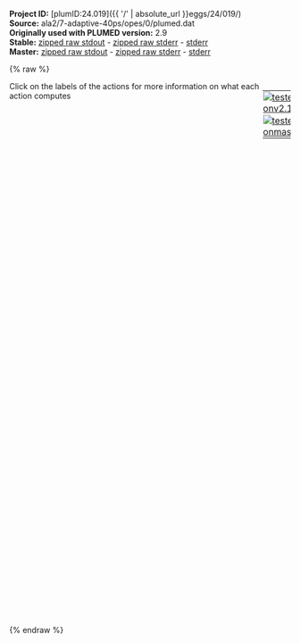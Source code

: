 **Project ID:** [plumID:24.019]({{ '/' | absolute_url }}eggs/24/019/)  
**Source:** ala2/7-adaptive-40ps/opes/0/plumed.dat  
**Originally used with PLUMED version:** 2.9  
**Stable:** [zipped raw stdout](plumed.dat.plumed.stdout.txt.zip) - [zipped raw stderr](plumed.dat.plumed.stderr.txt.zip) - [stderr](plumed.dat.plumed.stderr)  
**Master:** [zipped raw stdout](plumed.dat.plumed_master.stdout.txt.zip) - [zipped raw stderr](plumed.dat.plumed_master.stderr.txt.zip) - [stderr](plumed.dat.plumed_master.stderr)  

{% raw %}
<div style="width: 100%; float:left">
<div style="width: 90%; float:left" id="value_details_data/ala2/7-adaptive-40ps/opes/0/plumed.dat"> Click on the labels of the actions for more information on what each action computes </div>
<div style="width: 10%; float:left"><table><tr><td style="padding:1px"><a href="plumed.dat.plumed.stderr"><img src="https://img.shields.io/badge/v2.10-passing-green.svg" alt="tested onv2.10" /></a></td></tr><tr><td style="padding:1px"><a href="plumed.dat.plumed_master.stderr"><img src="https://img.shields.io/badge/master-passing-green.svg" alt="tested onmaster" /></a></td></tr></table></div></div>
<pre style="width=97%;">
<span class="plumedtooltip" style="color:green">MOLINFO<span class="right">This command is used to provide information on the molecules that are present in your system. <a href="https://www.plumed.org/doc-master/user-doc/html/_m_o_l_i_n_f_o.html" style="color:green">More details</a><i></i></span></span> <span class="plumedtooltip">STRUCTURE<span class="right">a file in pdb format containing a reference structure<i></i></span></span>=input.pdb
<span style="display:none;" id="data/ala2/7-adaptive-40ps/opes/0/plumed.dat">The MOLINFO action with label <b></b> calculates something</span><b name="data/ala2/7-adaptive-40ps/opes/0/plumed.datpair1" onclick='showPath("data/ala2/7-adaptive-40ps/opes/0/plumed.dat","data/ala2/7-adaptive-40ps/opes/0/plumed.datpair1","data/ala2/7-adaptive-40ps/opes/0/plumed.datpair1","black")'>pair1</b><span style="display:none;" id="data/ala2/7-adaptive-40ps/opes/0/plumed.datpair1">The DISTANCE action with label <b>pair1</b> calculates the following quantities:<table  align="center" frame="void" width="95%" cellpadding="5%"><tr><td width="5%"><b> Quantity </b>  </td><td width="5%"><b> Type </b>  </td><td><b> Description </b> </td></tr><tr><td width="5%">pair1</td><td width="5%"><font color="black">scalar</font></td><td>the DISTANCE between this pair of atoms</td></tr></table></span>: <span class="plumedtooltip" style="color:green">DISTANCE<span class="right">Calculate the distance between a pair of atoms. <a href="https://www.plumed.org/doc-master/user-doc/html/_d_i_s_t_a_n_c_e.html" style="color:green">More details</a><i></i></span></span> <span class="plumedtooltip">ATOMS<span class="right">the pair of atom that we are calculating the distance between<i></i></span></span>=1,5
<b name="data/ala2/7-adaptive-40ps/opes/0/plumed.datpair2" onclick='showPath("data/ala2/7-adaptive-40ps/opes/0/plumed.dat","data/ala2/7-adaptive-40ps/opes/0/plumed.datpair2","data/ala2/7-adaptive-40ps/opes/0/plumed.datpair2","black")'>pair2</b><span style="display:none;" id="data/ala2/7-adaptive-40ps/opes/0/plumed.datpair2">The DISTANCE action with label <b>pair2</b> calculates the following quantities:<table  align="center" frame="void" width="95%" cellpadding="5%"><tr><td width="5%"><b> Quantity </b>  </td><td width="5%"><b> Type </b>  </td><td><b> Description </b> </td></tr><tr><td width="5%">pair2</td><td width="5%"><font color="black">scalar</font></td><td>the DISTANCE between this pair of atoms</td></tr></table></span>: <span class="plumedtooltip" style="color:green">DISTANCE<span class="right">Calculate the distance between a pair of atoms. <a href="https://www.plumed.org/doc-master/user-doc/html/_d_i_s_t_a_n_c_e.html" style="color:green">More details</a><i></i></span></span> <span class="plumedtooltip">ATOMS<span class="right">the pair of atom that we are calculating the distance between<i></i></span></span>=1,6
<b name="data/ala2/7-adaptive-40ps/opes/0/plumed.datpair3" onclick='showPath("data/ala2/7-adaptive-40ps/opes/0/plumed.dat","data/ala2/7-adaptive-40ps/opes/0/plumed.datpair3","data/ala2/7-adaptive-40ps/opes/0/plumed.datpair3","black")'>pair3</b><span style="display:none;" id="data/ala2/7-adaptive-40ps/opes/0/plumed.datpair3">The DISTANCE action with label <b>pair3</b> calculates the following quantities:<table  align="center" frame="void" width="95%" cellpadding="5%"><tr><td width="5%"><b> Quantity </b>  </td><td width="5%"><b> Type </b>  </td><td><b> Description </b> </td></tr><tr><td width="5%">pair3</td><td width="5%"><font color="black">scalar</font></td><td>the DISTANCE between this pair of atoms</td></tr></table></span>: <span class="plumedtooltip" style="color:green">DISTANCE<span class="right">Calculate the distance between a pair of atoms. <a href="https://www.plumed.org/doc-master/user-doc/html/_d_i_s_t_a_n_c_e.html" style="color:green">More details</a><i></i></span></span> <span class="plumedtooltip">ATOMS<span class="right">the pair of atom that we are calculating the distance between<i></i></span></span>=1,7
<b name="data/ala2/7-adaptive-40ps/opes/0/plumed.datpair4" onclick='showPath("data/ala2/7-adaptive-40ps/opes/0/plumed.dat","data/ala2/7-adaptive-40ps/opes/0/plumed.datpair4","data/ala2/7-adaptive-40ps/opes/0/plumed.datpair4","black")'>pair4</b><span style="display:none;" id="data/ala2/7-adaptive-40ps/opes/0/plumed.datpair4">The DISTANCE action with label <b>pair4</b> calculates the following quantities:<table  align="center" frame="void" width="95%" cellpadding="5%"><tr><td width="5%"><b> Quantity </b>  </td><td width="5%"><b> Type </b>  </td><td><b> Description </b> </td></tr><tr><td width="5%">pair4</td><td width="5%"><font color="black">scalar</font></td><td>the DISTANCE between this pair of atoms</td></tr></table></span>: <span class="plumedtooltip" style="color:green">DISTANCE<span class="right">Calculate the distance between a pair of atoms. <a href="https://www.plumed.org/doc-master/user-doc/html/_d_i_s_t_a_n_c_e.html" style="color:green">More details</a><i></i></span></span> <span class="plumedtooltip">ATOMS<span class="right">the pair of atom that we are calculating the distance between<i></i></span></span>=1,9
<b name="data/ala2/7-adaptive-40ps/opes/0/plumed.datpair5" onclick='showPath("data/ala2/7-adaptive-40ps/opes/0/plumed.dat","data/ala2/7-adaptive-40ps/opes/0/plumed.datpair5","data/ala2/7-adaptive-40ps/opes/0/plumed.datpair5","black")'>pair5</b><span style="display:none;" id="data/ala2/7-adaptive-40ps/opes/0/plumed.datpair5">The DISTANCE action with label <b>pair5</b> calculates the following quantities:<table  align="center" frame="void" width="95%" cellpadding="5%"><tr><td width="5%"><b> Quantity </b>  </td><td width="5%"><b> Type </b>  </td><td><b> Description </b> </td></tr><tr><td width="5%">pair5</td><td width="5%"><font color="black">scalar</font></td><td>the DISTANCE between this pair of atoms</td></tr></table></span>: <span class="plumedtooltip" style="color:green">DISTANCE<span class="right">Calculate the distance between a pair of atoms. <a href="https://www.plumed.org/doc-master/user-doc/html/_d_i_s_t_a_n_c_e.html" style="color:green">More details</a><i></i></span></span> <span class="plumedtooltip">ATOMS<span class="right">the pair of atom that we are calculating the distance between<i></i></span></span>=1,11
<b name="data/ala2/7-adaptive-40ps/opes/0/plumed.datpair6" onclick='showPath("data/ala2/7-adaptive-40ps/opes/0/plumed.dat","data/ala2/7-adaptive-40ps/opes/0/plumed.datpair6","data/ala2/7-adaptive-40ps/opes/0/plumed.datpair6","black")'>pair6</b><span style="display:none;" id="data/ala2/7-adaptive-40ps/opes/0/plumed.datpair6">The DISTANCE action with label <b>pair6</b> calculates the following quantities:<table  align="center" frame="void" width="95%" cellpadding="5%"><tr><td width="5%"><b> Quantity </b>  </td><td width="5%"><b> Type </b>  </td><td><b> Description </b> </td></tr><tr><td width="5%">pair6</td><td width="5%"><font color="black">scalar</font></td><td>the DISTANCE between this pair of atoms</td></tr></table></span>: <span class="plumedtooltip" style="color:green">DISTANCE<span class="right">Calculate the distance between a pair of atoms. <a href="https://www.plumed.org/doc-master/user-doc/html/_d_i_s_t_a_n_c_e.html" style="color:green">More details</a><i></i></span></span> <span class="plumedtooltip">ATOMS<span class="right">the pair of atom that we are calculating the distance between<i></i></span></span>=1,15
<b name="data/ala2/7-adaptive-40ps/opes/0/plumed.datpair7" onclick='showPath("data/ala2/7-adaptive-40ps/opes/0/plumed.dat","data/ala2/7-adaptive-40ps/opes/0/plumed.datpair7","data/ala2/7-adaptive-40ps/opes/0/plumed.datpair7","black")'>pair7</b><span style="display:none;" id="data/ala2/7-adaptive-40ps/opes/0/plumed.datpair7">The DISTANCE action with label <b>pair7</b> calculates the following quantities:<table  align="center" frame="void" width="95%" cellpadding="5%"><tr><td width="5%"><b> Quantity </b>  </td><td width="5%"><b> Type </b>  </td><td><b> Description </b> </td></tr><tr><td width="5%">pair7</td><td width="5%"><font color="black">scalar</font></td><td>the DISTANCE between this pair of atoms</td></tr></table></span>: <span class="plumedtooltip" style="color:green">DISTANCE<span class="right">Calculate the distance between a pair of atoms. <a href="https://www.plumed.org/doc-master/user-doc/html/_d_i_s_t_a_n_c_e.html" style="color:green">More details</a><i></i></span></span> <span class="plumedtooltip">ATOMS<span class="right">the pair of atom that we are calculating the distance between<i></i></span></span>=1,16
<b name="data/ala2/7-adaptive-40ps/opes/0/plumed.datpair8" onclick='showPath("data/ala2/7-adaptive-40ps/opes/0/plumed.dat","data/ala2/7-adaptive-40ps/opes/0/plumed.datpair8","data/ala2/7-adaptive-40ps/opes/0/plumed.datpair8","black")'>pair8</b><span style="display:none;" id="data/ala2/7-adaptive-40ps/opes/0/plumed.datpair8">The DISTANCE action with label <b>pair8</b> calculates the following quantities:<table  align="center" frame="void" width="95%" cellpadding="5%"><tr><td width="5%"><b> Quantity </b>  </td><td width="5%"><b> Type </b>  </td><td><b> Description </b> </td></tr><tr><td width="5%">pair8</td><td width="5%"><font color="black">scalar</font></td><td>the DISTANCE between this pair of atoms</td></tr></table></span>: <span class="plumedtooltip" style="color:green">DISTANCE<span class="right">Calculate the distance between a pair of atoms. <a href="https://www.plumed.org/doc-master/user-doc/html/_d_i_s_t_a_n_c_e.html" style="color:green">More details</a><i></i></span></span> <span class="plumedtooltip">ATOMS<span class="right">the pair of atom that we are calculating the distance between<i></i></span></span>=1,17
<b name="data/ala2/7-adaptive-40ps/opes/0/plumed.datpair9" onclick='showPath("data/ala2/7-adaptive-40ps/opes/0/plumed.dat","data/ala2/7-adaptive-40ps/opes/0/plumed.datpair9","data/ala2/7-adaptive-40ps/opes/0/plumed.datpair9","black")'>pair9</b><span style="display:none;" id="data/ala2/7-adaptive-40ps/opes/0/plumed.datpair9">The DISTANCE action with label <b>pair9</b> calculates the following quantities:<table  align="center" frame="void" width="95%" cellpadding="5%"><tr><td width="5%"><b> Quantity </b>  </td><td width="5%"><b> Type </b>  </td><td><b> Description </b> </td></tr><tr><td width="5%">pair9</td><td width="5%"><font color="black">scalar</font></td><td>the DISTANCE between this pair of atoms</td></tr></table></span>: <span class="plumedtooltip" style="color:green">DISTANCE<span class="right">Calculate the distance between a pair of atoms. <a href="https://www.plumed.org/doc-master/user-doc/html/_d_i_s_t_a_n_c_e.html" style="color:green">More details</a><i></i></span></span> <span class="plumedtooltip">ATOMS<span class="right">the pair of atom that we are calculating the distance between<i></i></span></span>=1,19
<b name="data/ala2/7-adaptive-40ps/opes/0/plumed.datpair10" onclick='showPath("data/ala2/7-adaptive-40ps/opes/0/plumed.dat","data/ala2/7-adaptive-40ps/opes/0/plumed.datpair10","data/ala2/7-adaptive-40ps/opes/0/plumed.datpair10","black")'>pair10</b><span style="display:none;" id="data/ala2/7-adaptive-40ps/opes/0/plumed.datpair10">The DISTANCE action with label <b>pair10</b> calculates the following quantities:<table  align="center" frame="void" width="95%" cellpadding="5%"><tr><td width="5%"><b> Quantity </b>  </td><td width="5%"><b> Type </b>  </td><td><b> Description </b> </td></tr><tr><td width="5%">pair10</td><td width="5%"><font color="black">scalar</font></td><td>the DISTANCE between this pair of atoms</td></tr></table></span>: <span class="plumedtooltip" style="color:green">DISTANCE<span class="right">Calculate the distance between a pair of atoms. <a href="https://www.plumed.org/doc-master/user-doc/html/_d_i_s_t_a_n_c_e.html" style="color:green">More details</a><i></i></span></span> <span class="plumedtooltip">ATOMS<span class="right">the pair of atom that we are calculating the distance between<i></i></span></span>=5,6
<b name="data/ala2/7-adaptive-40ps/opes/0/plumed.datpair11" onclick='showPath("data/ala2/7-adaptive-40ps/opes/0/plumed.dat","data/ala2/7-adaptive-40ps/opes/0/plumed.datpair11","data/ala2/7-adaptive-40ps/opes/0/plumed.datpair11","black")'>pair11</b><span style="display:none;" id="data/ala2/7-adaptive-40ps/opes/0/plumed.datpair11">The DISTANCE action with label <b>pair11</b> calculates the following quantities:<table  align="center" frame="void" width="95%" cellpadding="5%"><tr><td width="5%"><b> Quantity </b>  </td><td width="5%"><b> Type </b>  </td><td><b> Description </b> </td></tr><tr><td width="5%">pair11</td><td width="5%"><font color="black">scalar</font></td><td>the DISTANCE between this pair of atoms</td></tr></table></span>: <span class="plumedtooltip" style="color:green">DISTANCE<span class="right">Calculate the distance between a pair of atoms. <a href="https://www.plumed.org/doc-master/user-doc/html/_d_i_s_t_a_n_c_e.html" style="color:green">More details</a><i></i></span></span> <span class="plumedtooltip">ATOMS<span class="right">the pair of atom that we are calculating the distance between<i></i></span></span>=5,7
<b name="data/ala2/7-adaptive-40ps/opes/0/plumed.datpair12" onclick='showPath("data/ala2/7-adaptive-40ps/opes/0/plumed.dat","data/ala2/7-adaptive-40ps/opes/0/plumed.datpair12","data/ala2/7-adaptive-40ps/opes/0/plumed.datpair12","black")'>pair12</b><span style="display:none;" id="data/ala2/7-adaptive-40ps/opes/0/plumed.datpair12">The DISTANCE action with label <b>pair12</b> calculates the following quantities:<table  align="center" frame="void" width="95%" cellpadding="5%"><tr><td width="5%"><b> Quantity </b>  </td><td width="5%"><b> Type </b>  </td><td><b> Description </b> </td></tr><tr><td width="5%">pair12</td><td width="5%"><font color="black">scalar</font></td><td>the DISTANCE between this pair of atoms</td></tr></table></span>: <span class="plumedtooltip" style="color:green">DISTANCE<span class="right">Calculate the distance between a pair of atoms. <a href="https://www.plumed.org/doc-master/user-doc/html/_d_i_s_t_a_n_c_e.html" style="color:green">More details</a><i></i></span></span> <span class="plumedtooltip">ATOMS<span class="right">the pair of atom that we are calculating the distance between<i></i></span></span>=5,9
<b name="data/ala2/7-adaptive-40ps/opes/0/plumed.datpair13" onclick='showPath("data/ala2/7-adaptive-40ps/opes/0/plumed.dat","data/ala2/7-adaptive-40ps/opes/0/plumed.datpair13","data/ala2/7-adaptive-40ps/opes/0/plumed.datpair13","black")'>pair13</b><span style="display:none;" id="data/ala2/7-adaptive-40ps/opes/0/plumed.datpair13">The DISTANCE action with label <b>pair13</b> calculates the following quantities:<table  align="center" frame="void" width="95%" cellpadding="5%"><tr><td width="5%"><b> Quantity </b>  </td><td width="5%"><b> Type </b>  </td><td><b> Description </b> </td></tr><tr><td width="5%">pair13</td><td width="5%"><font color="black">scalar</font></td><td>the DISTANCE between this pair of atoms</td></tr></table></span>: <span class="plumedtooltip" style="color:green">DISTANCE<span class="right">Calculate the distance between a pair of atoms. <a href="https://www.plumed.org/doc-master/user-doc/html/_d_i_s_t_a_n_c_e.html" style="color:green">More details</a><i></i></span></span> <span class="plumedtooltip">ATOMS<span class="right">the pair of atom that we are calculating the distance between<i></i></span></span>=5,11
<b name="data/ala2/7-adaptive-40ps/opes/0/plumed.datpair14" onclick='showPath("data/ala2/7-adaptive-40ps/opes/0/plumed.dat","data/ala2/7-adaptive-40ps/opes/0/plumed.datpair14","data/ala2/7-adaptive-40ps/opes/0/plumed.datpair14","black")'>pair14</b><span style="display:none;" id="data/ala2/7-adaptive-40ps/opes/0/plumed.datpair14">The DISTANCE action with label <b>pair14</b> calculates the following quantities:<table  align="center" frame="void" width="95%" cellpadding="5%"><tr><td width="5%"><b> Quantity </b>  </td><td width="5%"><b> Type </b>  </td><td><b> Description </b> </td></tr><tr><td width="5%">pair14</td><td width="5%"><font color="black">scalar</font></td><td>the DISTANCE between this pair of atoms</td></tr></table></span>: <span class="plumedtooltip" style="color:green">DISTANCE<span class="right">Calculate the distance between a pair of atoms. <a href="https://www.plumed.org/doc-master/user-doc/html/_d_i_s_t_a_n_c_e.html" style="color:green">More details</a><i></i></span></span> <span class="plumedtooltip">ATOMS<span class="right">the pair of atom that we are calculating the distance between<i></i></span></span>=5,15
<b name="data/ala2/7-adaptive-40ps/opes/0/plumed.datpair15" onclick='showPath("data/ala2/7-adaptive-40ps/opes/0/plumed.dat","data/ala2/7-adaptive-40ps/opes/0/plumed.datpair15","data/ala2/7-adaptive-40ps/opes/0/plumed.datpair15","black")'>pair15</b><span style="display:none;" id="data/ala2/7-adaptive-40ps/opes/0/plumed.datpair15">The DISTANCE action with label <b>pair15</b> calculates the following quantities:<table  align="center" frame="void" width="95%" cellpadding="5%"><tr><td width="5%"><b> Quantity </b>  </td><td width="5%"><b> Type </b>  </td><td><b> Description </b> </td></tr><tr><td width="5%">pair15</td><td width="5%"><font color="black">scalar</font></td><td>the DISTANCE between this pair of atoms</td></tr></table></span>: <span class="plumedtooltip" style="color:green">DISTANCE<span class="right">Calculate the distance between a pair of atoms. <a href="https://www.plumed.org/doc-master/user-doc/html/_d_i_s_t_a_n_c_e.html" style="color:green">More details</a><i></i></span></span> <span class="plumedtooltip">ATOMS<span class="right">the pair of atom that we are calculating the distance between<i></i></span></span>=5,16
<b name="data/ala2/7-adaptive-40ps/opes/0/plumed.datpair16" onclick='showPath("data/ala2/7-adaptive-40ps/opes/0/plumed.dat","data/ala2/7-adaptive-40ps/opes/0/plumed.datpair16","data/ala2/7-adaptive-40ps/opes/0/plumed.datpair16","black")'>pair16</b><span style="display:none;" id="data/ala2/7-adaptive-40ps/opes/0/plumed.datpair16">The DISTANCE action with label <b>pair16</b> calculates the following quantities:<table  align="center" frame="void" width="95%" cellpadding="5%"><tr><td width="5%"><b> Quantity </b>  </td><td width="5%"><b> Type </b>  </td><td><b> Description </b> </td></tr><tr><td width="5%">pair16</td><td width="5%"><font color="black">scalar</font></td><td>the DISTANCE between this pair of atoms</td></tr></table></span>: <span class="plumedtooltip" style="color:green">DISTANCE<span class="right">Calculate the distance between a pair of atoms. <a href="https://www.plumed.org/doc-master/user-doc/html/_d_i_s_t_a_n_c_e.html" style="color:green">More details</a><i></i></span></span> <span class="plumedtooltip">ATOMS<span class="right">the pair of atom that we are calculating the distance between<i></i></span></span>=5,17
<b name="data/ala2/7-adaptive-40ps/opes/0/plumed.datpair17" onclick='showPath("data/ala2/7-adaptive-40ps/opes/0/plumed.dat","data/ala2/7-adaptive-40ps/opes/0/plumed.datpair17","data/ala2/7-adaptive-40ps/opes/0/plumed.datpair17","black")'>pair17</b><span style="display:none;" id="data/ala2/7-adaptive-40ps/opes/0/plumed.datpair17">The DISTANCE action with label <b>pair17</b> calculates the following quantities:<table  align="center" frame="void" width="95%" cellpadding="5%"><tr><td width="5%"><b> Quantity </b>  </td><td width="5%"><b> Type </b>  </td><td><b> Description </b> </td></tr><tr><td width="5%">pair17</td><td width="5%"><font color="black">scalar</font></td><td>the DISTANCE between this pair of atoms</td></tr></table></span>: <span class="plumedtooltip" style="color:green">DISTANCE<span class="right">Calculate the distance between a pair of atoms. <a href="https://www.plumed.org/doc-master/user-doc/html/_d_i_s_t_a_n_c_e.html" style="color:green">More details</a><i></i></span></span> <span class="plumedtooltip">ATOMS<span class="right">the pair of atom that we are calculating the distance between<i></i></span></span>=5,19
<b name="data/ala2/7-adaptive-40ps/opes/0/plumed.datpair18" onclick='showPath("data/ala2/7-adaptive-40ps/opes/0/plumed.dat","data/ala2/7-adaptive-40ps/opes/0/plumed.datpair18","data/ala2/7-adaptive-40ps/opes/0/plumed.datpair18","black")'>pair18</b><span style="display:none;" id="data/ala2/7-adaptive-40ps/opes/0/plumed.datpair18">The DISTANCE action with label <b>pair18</b> calculates the following quantities:<table  align="center" frame="void" width="95%" cellpadding="5%"><tr><td width="5%"><b> Quantity </b>  </td><td width="5%"><b> Type </b>  </td><td><b> Description </b> </td></tr><tr><td width="5%">pair18</td><td width="5%"><font color="black">scalar</font></td><td>the DISTANCE between this pair of atoms</td></tr></table></span>: <span class="plumedtooltip" style="color:green">DISTANCE<span class="right">Calculate the distance between a pair of atoms. <a href="https://www.plumed.org/doc-master/user-doc/html/_d_i_s_t_a_n_c_e.html" style="color:green">More details</a><i></i></span></span> <span class="plumedtooltip">ATOMS<span class="right">the pair of atom that we are calculating the distance between<i></i></span></span>=6,7
<b name="data/ala2/7-adaptive-40ps/opes/0/plumed.datpair19" onclick='showPath("data/ala2/7-adaptive-40ps/opes/0/plumed.dat","data/ala2/7-adaptive-40ps/opes/0/plumed.datpair19","data/ala2/7-adaptive-40ps/opes/0/plumed.datpair19","black")'>pair19</b><span style="display:none;" id="data/ala2/7-adaptive-40ps/opes/0/plumed.datpair19">The DISTANCE action with label <b>pair19</b> calculates the following quantities:<table  align="center" frame="void" width="95%" cellpadding="5%"><tr><td width="5%"><b> Quantity </b>  </td><td width="5%"><b> Type </b>  </td><td><b> Description </b> </td></tr><tr><td width="5%">pair19</td><td width="5%"><font color="black">scalar</font></td><td>the DISTANCE between this pair of atoms</td></tr></table></span>: <span class="plumedtooltip" style="color:green">DISTANCE<span class="right">Calculate the distance between a pair of atoms. <a href="https://www.plumed.org/doc-master/user-doc/html/_d_i_s_t_a_n_c_e.html" style="color:green">More details</a><i></i></span></span> <span class="plumedtooltip">ATOMS<span class="right">the pair of atom that we are calculating the distance between<i></i></span></span>=6,9
<b name="data/ala2/7-adaptive-40ps/opes/0/plumed.datpair20" onclick='showPath("data/ala2/7-adaptive-40ps/opes/0/plumed.dat","data/ala2/7-adaptive-40ps/opes/0/plumed.datpair20","data/ala2/7-adaptive-40ps/opes/0/plumed.datpair20","black")'>pair20</b><span style="display:none;" id="data/ala2/7-adaptive-40ps/opes/0/plumed.datpair20">The DISTANCE action with label <b>pair20</b> calculates the following quantities:<table  align="center" frame="void" width="95%" cellpadding="5%"><tr><td width="5%"><b> Quantity </b>  </td><td width="5%"><b> Type </b>  </td><td><b> Description </b> </td></tr><tr><td width="5%">pair20</td><td width="5%"><font color="black">scalar</font></td><td>the DISTANCE between this pair of atoms</td></tr></table></span>: <span class="plumedtooltip" style="color:green">DISTANCE<span class="right">Calculate the distance between a pair of atoms. <a href="https://www.plumed.org/doc-master/user-doc/html/_d_i_s_t_a_n_c_e.html" style="color:green">More details</a><i></i></span></span> <span class="plumedtooltip">ATOMS<span class="right">the pair of atom that we are calculating the distance between<i></i></span></span>=6,11
<b name="data/ala2/7-adaptive-40ps/opes/0/plumed.datpair21" onclick='showPath("data/ala2/7-adaptive-40ps/opes/0/plumed.dat","data/ala2/7-adaptive-40ps/opes/0/plumed.datpair21","data/ala2/7-adaptive-40ps/opes/0/plumed.datpair21","black")'>pair21</b><span style="display:none;" id="data/ala2/7-adaptive-40ps/opes/0/plumed.datpair21">The DISTANCE action with label <b>pair21</b> calculates the following quantities:<table  align="center" frame="void" width="95%" cellpadding="5%"><tr><td width="5%"><b> Quantity </b>  </td><td width="5%"><b> Type </b>  </td><td><b> Description </b> </td></tr><tr><td width="5%">pair21</td><td width="5%"><font color="black">scalar</font></td><td>the DISTANCE between this pair of atoms</td></tr></table></span>: <span class="plumedtooltip" style="color:green">DISTANCE<span class="right">Calculate the distance between a pair of atoms. <a href="https://www.plumed.org/doc-master/user-doc/html/_d_i_s_t_a_n_c_e.html" style="color:green">More details</a><i></i></span></span> <span class="plumedtooltip">ATOMS<span class="right">the pair of atom that we are calculating the distance between<i></i></span></span>=6,15
<b name="data/ala2/7-adaptive-40ps/opes/0/plumed.datpair22" onclick='showPath("data/ala2/7-adaptive-40ps/opes/0/plumed.dat","data/ala2/7-adaptive-40ps/opes/0/plumed.datpair22","data/ala2/7-adaptive-40ps/opes/0/plumed.datpair22","black")'>pair22</b><span style="display:none;" id="data/ala2/7-adaptive-40ps/opes/0/plumed.datpair22">The DISTANCE action with label <b>pair22</b> calculates the following quantities:<table  align="center" frame="void" width="95%" cellpadding="5%"><tr><td width="5%"><b> Quantity </b>  </td><td width="5%"><b> Type </b>  </td><td><b> Description </b> </td></tr><tr><td width="5%">pair22</td><td width="5%"><font color="black">scalar</font></td><td>the DISTANCE between this pair of atoms</td></tr></table></span>: <span class="plumedtooltip" style="color:green">DISTANCE<span class="right">Calculate the distance between a pair of atoms. <a href="https://www.plumed.org/doc-master/user-doc/html/_d_i_s_t_a_n_c_e.html" style="color:green">More details</a><i></i></span></span> <span class="plumedtooltip">ATOMS<span class="right">the pair of atom that we are calculating the distance between<i></i></span></span>=6,16
<b name="data/ala2/7-adaptive-40ps/opes/0/plumed.datpair23" onclick='showPath("data/ala2/7-adaptive-40ps/opes/0/plumed.dat","data/ala2/7-adaptive-40ps/opes/0/plumed.datpair23","data/ala2/7-adaptive-40ps/opes/0/plumed.datpair23","black")'>pair23</b><span style="display:none;" id="data/ala2/7-adaptive-40ps/opes/0/plumed.datpair23">The DISTANCE action with label <b>pair23</b> calculates the following quantities:<table  align="center" frame="void" width="95%" cellpadding="5%"><tr><td width="5%"><b> Quantity </b>  </td><td width="5%"><b> Type </b>  </td><td><b> Description </b> </td></tr><tr><td width="5%">pair23</td><td width="5%"><font color="black">scalar</font></td><td>the DISTANCE between this pair of atoms</td></tr></table></span>: <span class="plumedtooltip" style="color:green">DISTANCE<span class="right">Calculate the distance between a pair of atoms. <a href="https://www.plumed.org/doc-master/user-doc/html/_d_i_s_t_a_n_c_e.html" style="color:green">More details</a><i></i></span></span> <span class="plumedtooltip">ATOMS<span class="right">the pair of atom that we are calculating the distance between<i></i></span></span>=6,17
<b name="data/ala2/7-adaptive-40ps/opes/0/plumed.datpair24" onclick='showPath("data/ala2/7-adaptive-40ps/opes/0/plumed.dat","data/ala2/7-adaptive-40ps/opes/0/plumed.datpair24","data/ala2/7-adaptive-40ps/opes/0/plumed.datpair24","black")'>pair24</b><span style="display:none;" id="data/ala2/7-adaptive-40ps/opes/0/plumed.datpair24">The DISTANCE action with label <b>pair24</b> calculates the following quantities:<table  align="center" frame="void" width="95%" cellpadding="5%"><tr><td width="5%"><b> Quantity </b>  </td><td width="5%"><b> Type </b>  </td><td><b> Description </b> </td></tr><tr><td width="5%">pair24</td><td width="5%"><font color="black">scalar</font></td><td>the DISTANCE between this pair of atoms</td></tr></table></span>: <span class="plumedtooltip" style="color:green">DISTANCE<span class="right">Calculate the distance between a pair of atoms. <a href="https://www.plumed.org/doc-master/user-doc/html/_d_i_s_t_a_n_c_e.html" style="color:green">More details</a><i></i></span></span> <span class="plumedtooltip">ATOMS<span class="right">the pair of atom that we are calculating the distance between<i></i></span></span>=6,19
<b name="data/ala2/7-adaptive-40ps/opes/0/plumed.datpair25" onclick='showPath("data/ala2/7-adaptive-40ps/opes/0/plumed.dat","data/ala2/7-adaptive-40ps/opes/0/plumed.datpair25","data/ala2/7-adaptive-40ps/opes/0/plumed.datpair25","black")'>pair25</b><span style="display:none;" id="data/ala2/7-adaptive-40ps/opes/0/plumed.datpair25">The DISTANCE action with label <b>pair25</b> calculates the following quantities:<table  align="center" frame="void" width="95%" cellpadding="5%"><tr><td width="5%"><b> Quantity </b>  </td><td width="5%"><b> Type </b>  </td><td><b> Description </b> </td></tr><tr><td width="5%">pair25</td><td width="5%"><font color="black">scalar</font></td><td>the DISTANCE between this pair of atoms</td></tr></table></span>: <span class="plumedtooltip" style="color:green">DISTANCE<span class="right">Calculate the distance between a pair of atoms. <a href="https://www.plumed.org/doc-master/user-doc/html/_d_i_s_t_a_n_c_e.html" style="color:green">More details</a><i></i></span></span> <span class="plumedtooltip">ATOMS<span class="right">the pair of atom that we are calculating the distance between<i></i></span></span>=7,9
<b name="data/ala2/7-adaptive-40ps/opes/0/plumed.datpair26" onclick='showPath("data/ala2/7-adaptive-40ps/opes/0/plumed.dat","data/ala2/7-adaptive-40ps/opes/0/plumed.datpair26","data/ala2/7-adaptive-40ps/opes/0/plumed.datpair26","black")'>pair26</b><span style="display:none;" id="data/ala2/7-adaptive-40ps/opes/0/plumed.datpair26">The DISTANCE action with label <b>pair26</b> calculates the following quantities:<table  align="center" frame="void" width="95%" cellpadding="5%"><tr><td width="5%"><b> Quantity </b>  </td><td width="5%"><b> Type </b>  </td><td><b> Description </b> </td></tr><tr><td width="5%">pair26</td><td width="5%"><font color="black">scalar</font></td><td>the DISTANCE between this pair of atoms</td></tr></table></span>: <span class="plumedtooltip" style="color:green">DISTANCE<span class="right">Calculate the distance between a pair of atoms. <a href="https://www.plumed.org/doc-master/user-doc/html/_d_i_s_t_a_n_c_e.html" style="color:green">More details</a><i></i></span></span> <span class="plumedtooltip">ATOMS<span class="right">the pair of atom that we are calculating the distance between<i></i></span></span>=7,11
<b name="data/ala2/7-adaptive-40ps/opes/0/plumed.datpair27" onclick='showPath("data/ala2/7-adaptive-40ps/opes/0/plumed.dat","data/ala2/7-adaptive-40ps/opes/0/plumed.datpair27","data/ala2/7-adaptive-40ps/opes/0/plumed.datpair27","black")'>pair27</b><span style="display:none;" id="data/ala2/7-adaptive-40ps/opes/0/plumed.datpair27">The DISTANCE action with label <b>pair27</b> calculates the following quantities:<table  align="center" frame="void" width="95%" cellpadding="5%"><tr><td width="5%"><b> Quantity </b>  </td><td width="5%"><b> Type </b>  </td><td><b> Description </b> </td></tr><tr><td width="5%">pair27</td><td width="5%"><font color="black">scalar</font></td><td>the DISTANCE between this pair of atoms</td></tr></table></span>: <span class="plumedtooltip" style="color:green">DISTANCE<span class="right">Calculate the distance between a pair of atoms. <a href="https://www.plumed.org/doc-master/user-doc/html/_d_i_s_t_a_n_c_e.html" style="color:green">More details</a><i></i></span></span> <span class="plumedtooltip">ATOMS<span class="right">the pair of atom that we are calculating the distance between<i></i></span></span>=7,15
<b name="data/ala2/7-adaptive-40ps/opes/0/plumed.datpair28" onclick='showPath("data/ala2/7-adaptive-40ps/opes/0/plumed.dat","data/ala2/7-adaptive-40ps/opes/0/plumed.datpair28","data/ala2/7-adaptive-40ps/opes/0/plumed.datpair28","black")'>pair28</b><span style="display:none;" id="data/ala2/7-adaptive-40ps/opes/0/plumed.datpair28">The DISTANCE action with label <b>pair28</b> calculates the following quantities:<table  align="center" frame="void" width="95%" cellpadding="5%"><tr><td width="5%"><b> Quantity </b>  </td><td width="5%"><b> Type </b>  </td><td><b> Description </b> </td></tr><tr><td width="5%">pair28</td><td width="5%"><font color="black">scalar</font></td><td>the DISTANCE between this pair of atoms</td></tr></table></span>: <span class="plumedtooltip" style="color:green">DISTANCE<span class="right">Calculate the distance between a pair of atoms. <a href="https://www.plumed.org/doc-master/user-doc/html/_d_i_s_t_a_n_c_e.html" style="color:green">More details</a><i></i></span></span> <span class="plumedtooltip">ATOMS<span class="right">the pair of atom that we are calculating the distance between<i></i></span></span>=7,16
<b name="data/ala2/7-adaptive-40ps/opes/0/plumed.datpair29" onclick='showPath("data/ala2/7-adaptive-40ps/opes/0/plumed.dat","data/ala2/7-adaptive-40ps/opes/0/plumed.datpair29","data/ala2/7-adaptive-40ps/opes/0/plumed.datpair29","black")'>pair29</b><span style="display:none;" id="data/ala2/7-adaptive-40ps/opes/0/plumed.datpair29">The DISTANCE action with label <b>pair29</b> calculates the following quantities:<table  align="center" frame="void" width="95%" cellpadding="5%"><tr><td width="5%"><b> Quantity </b>  </td><td width="5%"><b> Type </b>  </td><td><b> Description </b> </td></tr><tr><td width="5%">pair29</td><td width="5%"><font color="black">scalar</font></td><td>the DISTANCE between this pair of atoms</td></tr></table></span>: <span class="plumedtooltip" style="color:green">DISTANCE<span class="right">Calculate the distance between a pair of atoms. <a href="https://www.plumed.org/doc-master/user-doc/html/_d_i_s_t_a_n_c_e.html" style="color:green">More details</a><i></i></span></span> <span class="plumedtooltip">ATOMS<span class="right">the pair of atom that we are calculating the distance between<i></i></span></span>=7,17
<b name="data/ala2/7-adaptive-40ps/opes/0/plumed.datpair30" onclick='showPath("data/ala2/7-adaptive-40ps/opes/0/plumed.dat","data/ala2/7-adaptive-40ps/opes/0/plumed.datpair30","data/ala2/7-adaptive-40ps/opes/0/plumed.datpair30","black")'>pair30</b><span style="display:none;" id="data/ala2/7-adaptive-40ps/opes/0/plumed.datpair30">The DISTANCE action with label <b>pair30</b> calculates the following quantities:<table  align="center" frame="void" width="95%" cellpadding="5%"><tr><td width="5%"><b> Quantity </b>  </td><td width="5%"><b> Type </b>  </td><td><b> Description </b> </td></tr><tr><td width="5%">pair30</td><td width="5%"><font color="black">scalar</font></td><td>the DISTANCE between this pair of atoms</td></tr></table></span>: <span class="plumedtooltip" style="color:green">DISTANCE<span class="right">Calculate the distance between a pair of atoms. <a href="https://www.plumed.org/doc-master/user-doc/html/_d_i_s_t_a_n_c_e.html" style="color:green">More details</a><i></i></span></span> <span class="plumedtooltip">ATOMS<span class="right">the pair of atom that we are calculating the distance between<i></i></span></span>=7,19
<b name="data/ala2/7-adaptive-40ps/opes/0/plumed.datpair31" onclick='showPath("data/ala2/7-adaptive-40ps/opes/0/plumed.dat","data/ala2/7-adaptive-40ps/opes/0/plumed.datpair31","data/ala2/7-adaptive-40ps/opes/0/plumed.datpair31","black")'>pair31</b><span style="display:none;" id="data/ala2/7-adaptive-40ps/opes/0/plumed.datpair31">The DISTANCE action with label <b>pair31</b> calculates the following quantities:<table  align="center" frame="void" width="95%" cellpadding="5%"><tr><td width="5%"><b> Quantity </b>  </td><td width="5%"><b> Type </b>  </td><td><b> Description </b> </td></tr><tr><td width="5%">pair31</td><td width="5%"><font color="black">scalar</font></td><td>the DISTANCE between this pair of atoms</td></tr></table></span>: <span class="plumedtooltip" style="color:green">DISTANCE<span class="right">Calculate the distance between a pair of atoms. <a href="https://www.plumed.org/doc-master/user-doc/html/_d_i_s_t_a_n_c_e.html" style="color:green">More details</a><i></i></span></span> <span class="plumedtooltip">ATOMS<span class="right">the pair of atom that we are calculating the distance between<i></i></span></span>=9,11
<b name="data/ala2/7-adaptive-40ps/opes/0/plumed.datpair32" onclick='showPath("data/ala2/7-adaptive-40ps/opes/0/plumed.dat","data/ala2/7-adaptive-40ps/opes/0/plumed.datpair32","data/ala2/7-adaptive-40ps/opes/0/plumed.datpair32","black")'>pair32</b><span style="display:none;" id="data/ala2/7-adaptive-40ps/opes/0/plumed.datpair32">The DISTANCE action with label <b>pair32</b> calculates the following quantities:<table  align="center" frame="void" width="95%" cellpadding="5%"><tr><td width="5%"><b> Quantity </b>  </td><td width="5%"><b> Type </b>  </td><td><b> Description </b> </td></tr><tr><td width="5%">pair32</td><td width="5%"><font color="black">scalar</font></td><td>the DISTANCE between this pair of atoms</td></tr></table></span>: <span class="plumedtooltip" style="color:green">DISTANCE<span class="right">Calculate the distance between a pair of atoms. <a href="https://www.plumed.org/doc-master/user-doc/html/_d_i_s_t_a_n_c_e.html" style="color:green">More details</a><i></i></span></span> <span class="plumedtooltip">ATOMS<span class="right">the pair of atom that we are calculating the distance between<i></i></span></span>=9,15
<b name="data/ala2/7-adaptive-40ps/opes/0/plumed.datpair33" onclick='showPath("data/ala2/7-adaptive-40ps/opes/0/plumed.dat","data/ala2/7-adaptive-40ps/opes/0/plumed.datpair33","data/ala2/7-adaptive-40ps/opes/0/plumed.datpair33","black")'>pair33</b><span style="display:none;" id="data/ala2/7-adaptive-40ps/opes/0/plumed.datpair33">The DISTANCE action with label <b>pair33</b> calculates the following quantities:<table  align="center" frame="void" width="95%" cellpadding="5%"><tr><td width="5%"><b> Quantity </b>  </td><td width="5%"><b> Type </b>  </td><td><b> Description </b> </td></tr><tr><td width="5%">pair33</td><td width="5%"><font color="black">scalar</font></td><td>the DISTANCE between this pair of atoms</td></tr></table></span>: <span class="plumedtooltip" style="color:green">DISTANCE<span class="right">Calculate the distance between a pair of atoms. <a href="https://www.plumed.org/doc-master/user-doc/html/_d_i_s_t_a_n_c_e.html" style="color:green">More details</a><i></i></span></span> <span class="plumedtooltip">ATOMS<span class="right">the pair of atom that we are calculating the distance between<i></i></span></span>=9,16
<b name="data/ala2/7-adaptive-40ps/opes/0/plumed.datpair34" onclick='showPath("data/ala2/7-adaptive-40ps/opes/0/plumed.dat","data/ala2/7-adaptive-40ps/opes/0/plumed.datpair34","data/ala2/7-adaptive-40ps/opes/0/plumed.datpair34","black")'>pair34</b><span style="display:none;" id="data/ala2/7-adaptive-40ps/opes/0/plumed.datpair34">The DISTANCE action with label <b>pair34</b> calculates the following quantities:<table  align="center" frame="void" width="95%" cellpadding="5%"><tr><td width="5%"><b> Quantity </b>  </td><td width="5%"><b> Type </b>  </td><td><b> Description </b> </td></tr><tr><td width="5%">pair34</td><td width="5%"><font color="black">scalar</font></td><td>the DISTANCE between this pair of atoms</td></tr></table></span>: <span class="plumedtooltip" style="color:green">DISTANCE<span class="right">Calculate the distance between a pair of atoms. <a href="https://www.plumed.org/doc-master/user-doc/html/_d_i_s_t_a_n_c_e.html" style="color:green">More details</a><i></i></span></span> <span class="plumedtooltip">ATOMS<span class="right">the pair of atom that we are calculating the distance between<i></i></span></span>=9,17
<b name="data/ala2/7-adaptive-40ps/opes/0/plumed.datpair35" onclick='showPath("data/ala2/7-adaptive-40ps/opes/0/plumed.dat","data/ala2/7-adaptive-40ps/opes/0/plumed.datpair35","data/ala2/7-adaptive-40ps/opes/0/plumed.datpair35","black")'>pair35</b><span style="display:none;" id="data/ala2/7-adaptive-40ps/opes/0/plumed.datpair35">The DISTANCE action with label <b>pair35</b> calculates the following quantities:<table  align="center" frame="void" width="95%" cellpadding="5%"><tr><td width="5%"><b> Quantity </b>  </td><td width="5%"><b> Type </b>  </td><td><b> Description </b> </td></tr><tr><td width="5%">pair35</td><td width="5%"><font color="black">scalar</font></td><td>the DISTANCE between this pair of atoms</td></tr></table></span>: <span class="plumedtooltip" style="color:green">DISTANCE<span class="right">Calculate the distance between a pair of atoms. <a href="https://www.plumed.org/doc-master/user-doc/html/_d_i_s_t_a_n_c_e.html" style="color:green">More details</a><i></i></span></span> <span class="plumedtooltip">ATOMS<span class="right">the pair of atom that we are calculating the distance between<i></i></span></span>=9,19
<b name="data/ala2/7-adaptive-40ps/opes/0/plumed.datpair36" onclick='showPath("data/ala2/7-adaptive-40ps/opes/0/plumed.dat","data/ala2/7-adaptive-40ps/opes/0/plumed.datpair36","data/ala2/7-adaptive-40ps/opes/0/plumed.datpair36","black")'>pair36</b><span style="display:none;" id="data/ala2/7-adaptive-40ps/opes/0/plumed.datpair36">The DISTANCE action with label <b>pair36</b> calculates the following quantities:<table  align="center" frame="void" width="95%" cellpadding="5%"><tr><td width="5%"><b> Quantity </b>  </td><td width="5%"><b> Type </b>  </td><td><b> Description </b> </td></tr><tr><td width="5%">pair36</td><td width="5%"><font color="black">scalar</font></td><td>the DISTANCE between this pair of atoms</td></tr></table></span>: <span class="plumedtooltip" style="color:green">DISTANCE<span class="right">Calculate the distance between a pair of atoms. <a href="https://www.plumed.org/doc-master/user-doc/html/_d_i_s_t_a_n_c_e.html" style="color:green">More details</a><i></i></span></span> <span class="plumedtooltip">ATOMS<span class="right">the pair of atom that we are calculating the distance between<i></i></span></span>=11,15
<b name="data/ala2/7-adaptive-40ps/opes/0/plumed.datpair37" onclick='showPath("data/ala2/7-adaptive-40ps/opes/0/plumed.dat","data/ala2/7-adaptive-40ps/opes/0/plumed.datpair37","data/ala2/7-adaptive-40ps/opes/0/plumed.datpair37","black")'>pair37</b><span style="display:none;" id="data/ala2/7-adaptive-40ps/opes/0/plumed.datpair37">The DISTANCE action with label <b>pair37</b> calculates the following quantities:<table  align="center" frame="void" width="95%" cellpadding="5%"><tr><td width="5%"><b> Quantity </b>  </td><td width="5%"><b> Type </b>  </td><td><b> Description </b> </td></tr><tr><td width="5%">pair37</td><td width="5%"><font color="black">scalar</font></td><td>the DISTANCE between this pair of atoms</td></tr></table></span>: <span class="plumedtooltip" style="color:green">DISTANCE<span class="right">Calculate the distance between a pair of atoms. <a href="https://www.plumed.org/doc-master/user-doc/html/_d_i_s_t_a_n_c_e.html" style="color:green">More details</a><i></i></span></span> <span class="plumedtooltip">ATOMS<span class="right">the pair of atom that we are calculating the distance between<i></i></span></span>=11,16
<b name="data/ala2/7-adaptive-40ps/opes/0/plumed.datpair38" onclick='showPath("data/ala2/7-adaptive-40ps/opes/0/plumed.dat","data/ala2/7-adaptive-40ps/opes/0/plumed.datpair38","data/ala2/7-adaptive-40ps/opes/0/plumed.datpair38","black")'>pair38</b><span style="display:none;" id="data/ala2/7-adaptive-40ps/opes/0/plumed.datpair38">The DISTANCE action with label <b>pair38</b> calculates the following quantities:<table  align="center" frame="void" width="95%" cellpadding="5%"><tr><td width="5%"><b> Quantity </b>  </td><td width="5%"><b> Type </b>  </td><td><b> Description </b> </td></tr><tr><td width="5%">pair38</td><td width="5%"><font color="black">scalar</font></td><td>the DISTANCE between this pair of atoms</td></tr></table></span>: <span class="plumedtooltip" style="color:green">DISTANCE<span class="right">Calculate the distance between a pair of atoms. <a href="https://www.plumed.org/doc-master/user-doc/html/_d_i_s_t_a_n_c_e.html" style="color:green">More details</a><i></i></span></span> <span class="plumedtooltip">ATOMS<span class="right">the pair of atom that we are calculating the distance between<i></i></span></span>=11,17
<b name="data/ala2/7-adaptive-40ps/opes/0/plumed.datpair39" onclick='showPath("data/ala2/7-adaptive-40ps/opes/0/plumed.dat","data/ala2/7-adaptive-40ps/opes/0/plumed.datpair39","data/ala2/7-adaptive-40ps/opes/0/plumed.datpair39","black")'>pair39</b><span style="display:none;" id="data/ala2/7-adaptive-40ps/opes/0/plumed.datpair39">The DISTANCE action with label <b>pair39</b> calculates the following quantities:<table  align="center" frame="void" width="95%" cellpadding="5%"><tr><td width="5%"><b> Quantity </b>  </td><td width="5%"><b> Type </b>  </td><td><b> Description </b> </td></tr><tr><td width="5%">pair39</td><td width="5%"><font color="black">scalar</font></td><td>the DISTANCE between this pair of atoms</td></tr></table></span>: <span class="plumedtooltip" style="color:green">DISTANCE<span class="right">Calculate the distance between a pair of atoms. <a href="https://www.plumed.org/doc-master/user-doc/html/_d_i_s_t_a_n_c_e.html" style="color:green">More details</a><i></i></span></span> <span class="plumedtooltip">ATOMS<span class="right">the pair of atom that we are calculating the distance between<i></i></span></span>=11,19
<b name="data/ala2/7-adaptive-40ps/opes/0/plumed.datpair40" onclick='showPath("data/ala2/7-adaptive-40ps/opes/0/plumed.dat","data/ala2/7-adaptive-40ps/opes/0/plumed.datpair40","data/ala2/7-adaptive-40ps/opes/0/plumed.datpair40","black")'>pair40</b><span style="display:none;" id="data/ala2/7-adaptive-40ps/opes/0/plumed.datpair40">The DISTANCE action with label <b>pair40</b> calculates the following quantities:<table  align="center" frame="void" width="95%" cellpadding="5%"><tr><td width="5%"><b> Quantity </b>  </td><td width="5%"><b> Type </b>  </td><td><b> Description </b> </td></tr><tr><td width="5%">pair40</td><td width="5%"><font color="black">scalar</font></td><td>the DISTANCE between this pair of atoms</td></tr></table></span>: <span class="plumedtooltip" style="color:green">DISTANCE<span class="right">Calculate the distance between a pair of atoms. <a href="https://www.plumed.org/doc-master/user-doc/html/_d_i_s_t_a_n_c_e.html" style="color:green">More details</a><i></i></span></span> <span class="plumedtooltip">ATOMS<span class="right">the pair of atom that we are calculating the distance between<i></i></span></span>=15,16
<b name="data/ala2/7-adaptive-40ps/opes/0/plumed.datpair41" onclick='showPath("data/ala2/7-adaptive-40ps/opes/0/plumed.dat","data/ala2/7-adaptive-40ps/opes/0/plumed.datpair41","data/ala2/7-adaptive-40ps/opes/0/plumed.datpair41","black")'>pair41</b><span style="display:none;" id="data/ala2/7-adaptive-40ps/opes/0/plumed.datpair41">The DISTANCE action with label <b>pair41</b> calculates the following quantities:<table  align="center" frame="void" width="95%" cellpadding="5%"><tr><td width="5%"><b> Quantity </b>  </td><td width="5%"><b> Type </b>  </td><td><b> Description </b> </td></tr><tr><td width="5%">pair41</td><td width="5%"><font color="black">scalar</font></td><td>the DISTANCE between this pair of atoms</td></tr></table></span>: <span class="plumedtooltip" style="color:green">DISTANCE<span class="right">Calculate the distance between a pair of atoms. <a href="https://www.plumed.org/doc-master/user-doc/html/_d_i_s_t_a_n_c_e.html" style="color:green">More details</a><i></i></span></span> <span class="plumedtooltip">ATOMS<span class="right">the pair of atom that we are calculating the distance between<i></i></span></span>=15,17
<b name="data/ala2/7-adaptive-40ps/opes/0/plumed.datpair42" onclick='showPath("data/ala2/7-adaptive-40ps/opes/0/plumed.dat","data/ala2/7-adaptive-40ps/opes/0/plumed.datpair42","data/ala2/7-adaptive-40ps/opes/0/plumed.datpair42","black")'>pair42</b><span style="display:none;" id="data/ala2/7-adaptive-40ps/opes/0/plumed.datpair42">The DISTANCE action with label <b>pair42</b> calculates the following quantities:<table  align="center" frame="void" width="95%" cellpadding="5%"><tr><td width="5%"><b> Quantity </b>  </td><td width="5%"><b> Type </b>  </td><td><b> Description </b> </td></tr><tr><td width="5%">pair42</td><td width="5%"><font color="black">scalar</font></td><td>the DISTANCE between this pair of atoms</td></tr></table></span>: <span class="plumedtooltip" style="color:green">DISTANCE<span class="right">Calculate the distance between a pair of atoms. <a href="https://www.plumed.org/doc-master/user-doc/html/_d_i_s_t_a_n_c_e.html" style="color:green">More details</a><i></i></span></span> <span class="plumedtooltip">ATOMS<span class="right">the pair of atom that we are calculating the distance between<i></i></span></span>=15,19
<b name="data/ala2/7-adaptive-40ps/opes/0/plumed.datpair43" onclick='showPath("data/ala2/7-adaptive-40ps/opes/0/plumed.dat","data/ala2/7-adaptive-40ps/opes/0/plumed.datpair43","data/ala2/7-adaptive-40ps/opes/0/plumed.datpair43","black")'>pair43</b><span style="display:none;" id="data/ala2/7-adaptive-40ps/opes/0/plumed.datpair43">The DISTANCE action with label <b>pair43</b> calculates the following quantities:<table  align="center" frame="void" width="95%" cellpadding="5%"><tr><td width="5%"><b> Quantity </b>  </td><td width="5%"><b> Type </b>  </td><td><b> Description </b> </td></tr><tr><td width="5%">pair43</td><td width="5%"><font color="black">scalar</font></td><td>the DISTANCE between this pair of atoms</td></tr></table></span>: <span class="plumedtooltip" style="color:green">DISTANCE<span class="right">Calculate the distance between a pair of atoms. <a href="https://www.plumed.org/doc-master/user-doc/html/_d_i_s_t_a_n_c_e.html" style="color:green">More details</a><i></i></span></span> <span class="plumedtooltip">ATOMS<span class="right">the pair of atom that we are calculating the distance between<i></i></span></span>=16,17
<b name="data/ala2/7-adaptive-40ps/opes/0/plumed.datpair44" onclick='showPath("data/ala2/7-adaptive-40ps/opes/0/plumed.dat","data/ala2/7-adaptive-40ps/opes/0/plumed.datpair44","data/ala2/7-adaptive-40ps/opes/0/plumed.datpair44","black")'>pair44</b><span style="display:none;" id="data/ala2/7-adaptive-40ps/opes/0/plumed.datpair44">The DISTANCE action with label <b>pair44</b> calculates the following quantities:<table  align="center" frame="void" width="95%" cellpadding="5%"><tr><td width="5%"><b> Quantity </b>  </td><td width="5%"><b> Type </b>  </td><td><b> Description </b> </td></tr><tr><td width="5%">pair44</td><td width="5%"><font color="black">scalar</font></td><td>the DISTANCE between this pair of atoms</td></tr></table></span>: <span class="plumedtooltip" style="color:green">DISTANCE<span class="right">Calculate the distance between a pair of atoms. <a href="https://www.plumed.org/doc-master/user-doc/html/_d_i_s_t_a_n_c_e.html" style="color:green">More details</a><i></i></span></span> <span class="plumedtooltip">ATOMS<span class="right">the pair of atom that we are calculating the distance between<i></i></span></span>=16,19
<b name="data/ala2/7-adaptive-40ps/opes/0/plumed.datpair45" onclick='showPath("data/ala2/7-adaptive-40ps/opes/0/plumed.dat","data/ala2/7-adaptive-40ps/opes/0/plumed.datpair45","data/ala2/7-adaptive-40ps/opes/0/plumed.datpair45","black")'>pair45</b><span style="display:none;" id="data/ala2/7-adaptive-40ps/opes/0/plumed.datpair45">The DISTANCE action with label <b>pair45</b> calculates the following quantities:<table  align="center" frame="void" width="95%" cellpadding="5%"><tr><td width="5%"><b> Quantity </b>  </td><td width="5%"><b> Type </b>  </td><td><b> Description </b> </td></tr><tr><td width="5%">pair45</td><td width="5%"><font color="black">scalar</font></td><td>the DISTANCE between this pair of atoms</td></tr></table></span>: <span class="plumedtooltip" style="color:green">DISTANCE<span class="right">Calculate the distance between a pair of atoms. <a href="https://www.plumed.org/doc-master/user-doc/html/_d_i_s_t_a_n_c_e.html" style="color:green">More details</a><i></i></span></span> <span class="plumedtooltip">ATOMS<span class="right">the pair of atom that we are calculating the distance between<i></i></span></span>=17,19
<b name="data/ala2/7-adaptive-40ps/opes/0/plumed.dattica0" onclick='showPath("data/ala2/7-adaptive-40ps/opes/0/plumed.dat","data/ala2/7-adaptive-40ps/opes/0/plumed.dattica0","data/ala2/7-adaptive-40ps/opes/0/plumed.dattica0","black")'>tica0</b><span style="display:none;" id="data/ala2/7-adaptive-40ps/opes/0/plumed.dattica0">The COMBINE action with label <b>tica0</b> calculates the following quantities:<table  align="center" frame="void" width="95%" cellpadding="5%"><tr><td width="5%"><b> Quantity </b>  </td><td width="5%"><b> Type </b>  </td><td><b> Description </b> </td></tr><tr><td width="5%">tica0</td><td width="5%"><font color="black">scalar</font></td><td>a linear compbination</td></tr></table></span>: <span class="plumedtooltip" style="color:green">COMBINE<span class="right">Calculate a polynomial combination of a set of other variables. <a href="https://www.plumed.org/doc-master/user-doc/html/_c_o_m_b_i_n_e.html" style="color:green">More details</a><i></i></span></span> <span class="plumedtooltip">ARG<span class="right">the values input to this function<i></i></span></span>=<b name="data/ala2/7-adaptive-40ps/opes/0/plumed.datpair1">pair1</b>,<b name="data/ala2/7-adaptive-40ps/opes/0/plumed.datpair2">pair2</b>,<b name="data/ala2/7-adaptive-40ps/opes/0/plumed.datpair3">pair3</b>,<b name="data/ala2/7-adaptive-40ps/opes/0/plumed.datpair4">pair4</b>,<b name="data/ala2/7-adaptive-40ps/opes/0/plumed.datpair5">pair5</b>,<b name="data/ala2/7-adaptive-40ps/opes/0/plumed.datpair6">pair6</b>,<b name="data/ala2/7-adaptive-40ps/opes/0/plumed.datpair7">pair7</b>,<b name="data/ala2/7-adaptive-40ps/opes/0/plumed.datpair8">pair8</b>,<b name="data/ala2/7-adaptive-40ps/opes/0/plumed.datpair9">pair9</b>,<b name="data/ala2/7-adaptive-40ps/opes/0/plumed.datpair10">pair10</b>,<b name="data/ala2/7-adaptive-40ps/opes/0/plumed.datpair11">pair11</b>,<b name="data/ala2/7-adaptive-40ps/opes/0/plumed.datpair12">pair12</b>,<b name="data/ala2/7-adaptive-40ps/opes/0/plumed.datpair13">pair13</b>,<b name="data/ala2/7-adaptive-40ps/opes/0/plumed.datpair14">pair14</b>,<b name="data/ala2/7-adaptive-40ps/opes/0/plumed.datpair15">pair15</b>,<b name="data/ala2/7-adaptive-40ps/opes/0/plumed.datpair16">pair16</b>,<b name="data/ala2/7-adaptive-40ps/opes/0/plumed.datpair17">pair17</b>,<b name="data/ala2/7-adaptive-40ps/opes/0/plumed.datpair18">pair18</b>,<b name="data/ala2/7-adaptive-40ps/opes/0/plumed.datpair19">pair19</b>,<b name="data/ala2/7-adaptive-40ps/opes/0/plumed.datpair20">pair20</b>,<b name="data/ala2/7-adaptive-40ps/opes/0/plumed.datpair21">pair21</b>,<b name="data/ala2/7-adaptive-40ps/opes/0/plumed.datpair22">pair22</b>,<b name="data/ala2/7-adaptive-40ps/opes/0/plumed.datpair23">pair23</b>,<b name="data/ala2/7-adaptive-40ps/opes/0/plumed.datpair24">pair24</b>,<b name="data/ala2/7-adaptive-40ps/opes/0/plumed.datpair25">pair25</b>,<b name="data/ala2/7-adaptive-40ps/opes/0/plumed.datpair26">pair26</b>,<b name="data/ala2/7-adaptive-40ps/opes/0/plumed.datpair27">pair27</b>,<b name="data/ala2/7-adaptive-40ps/opes/0/plumed.datpair28">pair28</b>,<b name="data/ala2/7-adaptive-40ps/opes/0/plumed.datpair29">pair29</b>,<b name="data/ala2/7-adaptive-40ps/opes/0/plumed.datpair30">pair30</b>,<b name="data/ala2/7-adaptive-40ps/opes/0/plumed.datpair31">pair31</b>,<b name="data/ala2/7-adaptive-40ps/opes/0/plumed.datpair32">pair32</b>,<b name="data/ala2/7-adaptive-40ps/opes/0/plumed.datpair33">pair33</b>,<b name="data/ala2/7-adaptive-40ps/opes/0/plumed.datpair34">pair34</b>,<b name="data/ala2/7-adaptive-40ps/opes/0/plumed.datpair35">pair35</b>,<b name="data/ala2/7-adaptive-40ps/opes/0/plumed.datpair36">pair36</b>,<b name="data/ala2/7-adaptive-40ps/opes/0/plumed.datpair37">pair37</b>,<b name="data/ala2/7-adaptive-40ps/opes/0/plumed.datpair38">pair38</b>,<b name="data/ala2/7-adaptive-40ps/opes/0/plumed.datpair39">pair39</b>,<b name="data/ala2/7-adaptive-40ps/opes/0/plumed.datpair40">pair40</b>,<b name="data/ala2/7-adaptive-40ps/opes/0/plumed.datpair41">pair41</b>,<b name="data/ala2/7-adaptive-40ps/opes/0/plumed.datpair42">pair42</b>,<b name="data/ala2/7-adaptive-40ps/opes/0/plumed.datpair43">pair43</b>,<b name="data/ala2/7-adaptive-40ps/opes/0/plumed.datpair44">pair44</b>,<b name="data/ala2/7-adaptive-40ps/opes/0/plumed.datpair45">pair45</b> <span class="plumedtooltip">COEFFICIENTS<span class="right"> the coefficients of the arguments in your function<i></i></span></span>=-3.8789763558510995,2.5799568987291486,-5.107531852573498,1.2415414990120939,-0.23708900116095505,-7.845534788834517,3.4656825620718976,9.347634343839726,-1.3532086683415752,3.763318523199043,-2.0823713939080086,11.530520802126961,-2.0678238244656515,-0.7579221463696283,5.411602615346323,-11.901329934031464,-8.08475856265373,-1.0597856479085426,21.258345276879325,-16.737381796223453,13.07845062231035,-15.176234679376302,-20.159824811362636,16.227256425528704,-3.156043066076531,0.9922621244223498,-7.891052746447239,7.189024131719262,13.718651229619358,-5.099774445097151,27.350895767206772,0.3443563949303092,-7.6333332439892505,11.21375861282173,2.2317207565390795,1.4829216007143886,-2.675553839703211,-15.460123961200708,7.908376131637188,4.519521227804163,-0.26104911008719256,-6.116003479865864,5.0062610364533,0.1609638369183955,-7.699120056298718 <span class="plumedtooltip">PARAMETERS<span class="right"> the parameters of the arguments in your function<i></i></span></span>=0.14793206,0.23554253,0.23942723,0.37736514,0.46985096,0.45507910,0.47587387,0.54215042,0.65023246,0.12265400,0.13386633,0.24699632,0.35728471,0.32734440,0.36744060,0.41206731,0.52840113,0.22507163,0.28340231,0.40191476,0.34036292,0.38765113,0.40262109,0.50959110,0.14507431,0.24513329,0.24943681,0.29944994,0.34846052,0.47548652,0.15437548,0.15303349,0.24141877,0.24572214,0.38227046,0.25241096,0.32159147,0.33015009,0.45908219,0.12325800,0.13475260,0.24543985,0.22473502,0.27783004,0.14452999 <span class="plumedtooltip">PERIODIC<span class="right">if the output of your function is periodic then you should specify the periodicity of the function<i></i></span></span>=NO
<b name="data/ala2/7-adaptive-40ps/opes/0/plumed.dattica1" onclick='showPath("data/ala2/7-adaptive-40ps/opes/0/plumed.dat","data/ala2/7-adaptive-40ps/opes/0/plumed.dattica1","data/ala2/7-adaptive-40ps/opes/0/plumed.dattica1","black")'>tica1</b><span style="display:none;" id="data/ala2/7-adaptive-40ps/opes/0/plumed.dattica1">The COMBINE action with label <b>tica1</b> calculates the following quantities:<table  align="center" frame="void" width="95%" cellpadding="5%"><tr><td width="5%"><b> Quantity </b>  </td><td width="5%"><b> Type </b>  </td><td><b> Description </b> </td></tr><tr><td width="5%">tica1</td><td width="5%"><font color="black">scalar</font></td><td>a linear compbination</td></tr></table></span>: <span class="plumedtooltip" style="color:green">COMBINE<span class="right">Calculate a polynomial combination of a set of other variables. <a href="https://www.plumed.org/doc-master/user-doc/html/_c_o_m_b_i_n_e.html" style="color:green">More details</a><i></i></span></span> <span class="plumedtooltip">ARG<span class="right">the values input to this function<i></i></span></span>=<b name="data/ala2/7-adaptive-40ps/opes/0/plumed.datpair1">pair1</b>,<b name="data/ala2/7-adaptive-40ps/opes/0/plumed.datpair2">pair2</b>,<b name="data/ala2/7-adaptive-40ps/opes/0/plumed.datpair3">pair3</b>,<b name="data/ala2/7-adaptive-40ps/opes/0/plumed.datpair4">pair4</b>,<b name="data/ala2/7-adaptive-40ps/opes/0/plumed.datpair5">pair5</b>,<b name="data/ala2/7-adaptive-40ps/opes/0/plumed.datpair6">pair6</b>,<b name="data/ala2/7-adaptive-40ps/opes/0/plumed.datpair7">pair7</b>,<b name="data/ala2/7-adaptive-40ps/opes/0/plumed.datpair8">pair8</b>,<b name="data/ala2/7-adaptive-40ps/opes/0/plumed.datpair9">pair9</b>,<b name="data/ala2/7-adaptive-40ps/opes/0/plumed.datpair10">pair10</b>,<b name="data/ala2/7-adaptive-40ps/opes/0/plumed.datpair11">pair11</b>,<b name="data/ala2/7-adaptive-40ps/opes/0/plumed.datpair12">pair12</b>,<b name="data/ala2/7-adaptive-40ps/opes/0/plumed.datpair13">pair13</b>,<b name="data/ala2/7-adaptive-40ps/opes/0/plumed.datpair14">pair14</b>,<b name="data/ala2/7-adaptive-40ps/opes/0/plumed.datpair15">pair15</b>,<b name="data/ala2/7-adaptive-40ps/opes/0/plumed.datpair16">pair16</b>,<b name="data/ala2/7-adaptive-40ps/opes/0/plumed.datpair17">pair17</b>,<b name="data/ala2/7-adaptive-40ps/opes/0/plumed.datpair18">pair18</b>,<b name="data/ala2/7-adaptive-40ps/opes/0/plumed.datpair19">pair19</b>,<b name="data/ala2/7-adaptive-40ps/opes/0/plumed.datpair20">pair20</b>,<b name="data/ala2/7-adaptive-40ps/opes/0/plumed.datpair21">pair21</b>,<b name="data/ala2/7-adaptive-40ps/opes/0/plumed.datpair22">pair22</b>,<b name="data/ala2/7-adaptive-40ps/opes/0/plumed.datpair23">pair23</b>,<b name="data/ala2/7-adaptive-40ps/opes/0/plumed.datpair24">pair24</b>,<b name="data/ala2/7-adaptive-40ps/opes/0/plumed.datpair25">pair25</b>,<b name="data/ala2/7-adaptive-40ps/opes/0/plumed.datpair26">pair26</b>,<b name="data/ala2/7-adaptive-40ps/opes/0/plumed.datpair27">pair27</b>,<b name="data/ala2/7-adaptive-40ps/opes/0/plumed.datpair28">pair28</b>,<b name="data/ala2/7-adaptive-40ps/opes/0/plumed.datpair29">pair29</b>,<b name="data/ala2/7-adaptive-40ps/opes/0/plumed.datpair30">pair30</b>,<b name="data/ala2/7-adaptive-40ps/opes/0/plumed.datpair31">pair31</b>,<b name="data/ala2/7-adaptive-40ps/opes/0/plumed.datpair32">pair32</b>,<b name="data/ala2/7-adaptive-40ps/opes/0/plumed.datpair33">pair33</b>,<b name="data/ala2/7-adaptive-40ps/opes/0/plumed.datpair34">pair34</b>,<b name="data/ala2/7-adaptive-40ps/opes/0/plumed.datpair35">pair35</b>,<b name="data/ala2/7-adaptive-40ps/opes/0/plumed.datpair36">pair36</b>,<b name="data/ala2/7-adaptive-40ps/opes/0/plumed.datpair37">pair37</b>,<b name="data/ala2/7-adaptive-40ps/opes/0/plumed.datpair38">pair38</b>,<b name="data/ala2/7-adaptive-40ps/opes/0/plumed.datpair39">pair39</b>,<b name="data/ala2/7-adaptive-40ps/opes/0/plumed.datpair40">pair40</b>,<b name="data/ala2/7-adaptive-40ps/opes/0/plumed.datpair41">pair41</b>,<b name="data/ala2/7-adaptive-40ps/opes/0/plumed.datpair42">pair42</b>,<b name="data/ala2/7-adaptive-40ps/opes/0/plumed.datpair43">pair43</b>,<b name="data/ala2/7-adaptive-40ps/opes/0/plumed.datpair44">pair44</b>,<b name="data/ala2/7-adaptive-40ps/opes/0/plumed.datpair45">pair45</b> <span class="plumedtooltip">COEFFICIENTS<span class="right"> the coefficients of the arguments in your function<i></i></span></span>=-1.0284232359442331,-0.11189619173402238,-5.041738294564907,1.7765576154735567,-3.268100290521192,-12.177517916388934,12.904229282608304,0.35442276782186133,-3.44487893762799,-6.440829566605922,7.700725644770633,2.290425263890155,2.4304564372058297,-3.2274523002278115,-19.7269113992782,14.306188155114919,6.946279136241224,1.9001838529944575,-15.349424064315645,4.311139778872364,24.252909954515342,-2.449699602066552,-11.449782346672992,-1.8317058894449605,13.798844007259968,-0.3939082727848911,-16.141031146494964,17.88225212212426,-3.0245513113682296,-7.179762607377906,-8.291730627590727,-3.7367159341939256,-6.474704047403058,9.398595486084506,8.699988730336177,14.439459790028495,-3.5494100566606,-2.691358017375163,-3.9075642682866016,15.689510454389845,-12.547731460317056,-2.6544839358652403,-0.7810877801495375,4.185327319758563,-0.7020828484440822 <span class="plumedtooltip">PARAMETERS<span class="right"> the parameters of the arguments in your function<i></i></span></span>=0.14793206,0.23554253,0.23942723,0.37736514,0.46985096,0.45507910,0.47587387,0.54215042,0.65023246,0.12265400,0.13386633,0.24699632,0.35728471,0.32734440,0.36744060,0.41206731,0.52840113,0.22507163,0.28340231,0.40191476,0.34036292,0.38765113,0.40262109,0.50959110,0.14507431,0.24513329,0.24943681,0.29944994,0.34846052,0.47548652,0.15437548,0.15303349,0.24141877,0.24572214,0.38227046,0.25241096,0.32159147,0.33015009,0.45908219,0.12325800,0.13475260,0.24543985,0.22473502,0.27783004,0.14452999 <span class="plumedtooltip">PERIODIC<span class="right">if the output of your function is periodic then you should specify the periodicity of the function<i></i></span></span>=NO
<b name="data/ala2/7-adaptive-40ps/opes/0/plumed.datphi" onclick='showPath("data/ala2/7-adaptive-40ps/opes/0/plumed.dat","data/ala2/7-adaptive-40ps/opes/0/plumed.datphi","data/ala2/7-adaptive-40ps/opes/0/plumed.datphi","black")'>phi</b><span style="display:none;" id="data/ala2/7-adaptive-40ps/opes/0/plumed.datphi">The TORSION action with label <b>phi</b> calculates the following quantities:<table  align="center" frame="void" width="95%" cellpadding="5%"><tr><td width="5%"><b> Quantity </b>  </td><td width="5%"><b> Type </b>  </td><td><b> Description </b> </td></tr><tr><td width="5%">phi</td><td width="5%"><font color="black">scalar</font></td><td>the TORSION involving these atoms</td></tr></table></span>: <span class="plumedtooltip" style="color:green">TORSION<span class="right">Calculate a torsional angle. <a href="https://www.plumed.org/doc-master/user-doc/html/_t_o_r_s_i_o_n.html" style="color:green">More details</a><i></i></span></span> <span class="plumedtooltip">ATOMS<span class="right">the four atoms involved in the torsional angle<i></i></span></span>=<span class="plumedtooltip">@phi-2<span class="right">the four atoms that are required to calculate the phi dihedral for residue 2. <a href="https://www.plumed.org/doc-master/user-doc/html/_m_o_l_i_n_f_o.html">Click here</a> for more information. <i></i></span></span>
<b name="data/ala2/7-adaptive-40ps/opes/0/plumed.datpsi" onclick='showPath("data/ala2/7-adaptive-40ps/opes/0/plumed.dat","data/ala2/7-adaptive-40ps/opes/0/plumed.datpsi","data/ala2/7-adaptive-40ps/opes/0/plumed.datpsi","black")'>psi</b><span style="display:none;" id="data/ala2/7-adaptive-40ps/opes/0/plumed.datpsi">The TORSION action with label <b>psi</b> calculates the following quantities:<table  align="center" frame="void" width="95%" cellpadding="5%"><tr><td width="5%"><b> Quantity </b>  </td><td width="5%"><b> Type </b>  </td><td><b> Description </b> </td></tr><tr><td width="5%">psi</td><td width="5%"><font color="black">scalar</font></td><td>the TORSION involving these atoms</td></tr></table></span>: <span class="plumedtooltip" style="color:green">TORSION<span class="right">Calculate a torsional angle. <a href="https://www.plumed.org/doc-master/user-doc/html/_t_o_r_s_i_o_n.html" style="color:green">More details</a><i></i></span></span> <span class="plumedtooltip">ATOMS<span class="right">the four atoms involved in the torsional angle<i></i></span></span>=<span class="plumedtooltip">@psi-2<span class="right">the four atoms that are required to calculate the psi dihedral for residue 2. <a href="https://www.plumed.org/doc-master/user-doc/html/_m_o_l_i_n_f_o.html">Click here</a> for more information. <i></i></span></span>
<span id="data/ala2/7-adaptive-40ps/opes/0/plumed.datdefopes_short"><b name="data/ala2/7-adaptive-40ps/opes/0/plumed.datopes" onclick='showPath("data/ala2/7-adaptive-40ps/opes/0/plumed.dat","data/ala2/7-adaptive-40ps/opes/0/plumed.datopes","data/ala2/7-adaptive-40ps/opes/0/plumed.datopes","black")'>opes</b><span style="display:none;" id="data/ala2/7-adaptive-40ps/opes/0/plumed.datopes">The OPES_METAD action with label <b>opes</b> calculates the following quantities:<table  align="center" frame="void" width="95%" cellpadding="5%"><tr><td width="5%"><b> Quantity </b>  </td><td width="5%"><b> Type </b>  </td><td><b> Description </b> </td></tr><tr><td width="5%">opes.bias</td><td width="5%"><font color="black">scalar</font></td><td>the instantaneous value of the bias potential</td></tr><tr><td width="5%">opes.rct</td><td width="5%"><font color="black">scalar</font></td><td>estimate of c(t). log(exp(beta V)/beta, should become flat as the simulation converges. Do NOT use for reweighting</td></tr><tr><td width="5%">opes.zed</td><td width="5%"><font color="black">scalar</font></td><td>estimate of Z_n. should become flat once no new CV-space region is explored</td></tr><tr><td width="5%">opes.neff</td><td width="5%"><font color="black">scalar</font></td><td>effective sample size</td></tr><tr><td width="5%">opes.nker</td><td width="5%"><font color="black">scalar</font></td><td>total number of compressed kernels used to represent the bias</td></tr><tr><td width="5%">opes.nlker</td><td width="5%"><font color="black">scalar</font></td><td>number of kernels in the neighbor list</td></tr><tr><td width="5%">opes.nlsteps</td><td width="5%"><font color="black">scalar</font></td><td>number of steps from last neighbor list update</td></tr></table></span>: <span class="plumedtooltip" style="color:green">OPES_METAD<span class="right">On-the-fly probability enhanced sampling with metadynamics-like target distribution. This action has <a class="toggler" href='javascript:;' onclick='toggleDisplay("data/ala2/7-adaptive-40ps/opes/0/plumed.datdefopes");'>hidden defaults</a>. <a href="https://www.plumed.org/doc-master/user-doc/html/_o_p_e_s__m_e_t_a_d.html">More details</a><i></i></span></span> ...
    <span class="plumedtooltip">ARG<span class="right">the labels of the scalars on which the bias will act<i></i></span></span>=<b name="data/ala2/7-adaptive-40ps/opes/0/plumed.dattica0">tica0</b>,<b name="data/ala2/7-adaptive-40ps/opes/0/plumed.dattica1">tica1</b>
    <span class="plumedtooltip">PACE<span class="right">the frequency for kernel deposition<i></i></span></span>=500 <span class="plumedtooltip">BARRIER<span class="right">the free energy barrier to be overcome<i></i></span></span>=20
    <span class="plumedtooltip">SIGMA<span class="right"> the initial widths of the kernels<i></i></span></span>=1.1051554159234913,0.4416132091381086
    <span class="plumedtooltip">STATE_RFILE<span class="right">read from this file the compressed kernels and all the info needed to RESTART the simulation<i></i></span></span>=<b name="data/ala2/7-adaptive-40ps/opes/0/plumed.dat">../STATE</b>
    <span class="plumedtooltip">STATE_WFILE<span class="right">write to this file the compressed kernels and all the info needed to RESTART the simulation<i></i></span></span>=<b name="data/ala2/7-adaptive-40ps/opes/0/plumed.dat">../STATE</b>
    <span class="plumedtooltip">NLIST<span class="right"> use neighbor list for kernels summation, faster but experimental<i></i></span></span>
    <span class="plumedtooltip">WALKERS_MPI<span class="right"> switch on MPI version of multiple walkers<i></i></span></span>
...
</span><span id="data/ala2/7-adaptive-40ps/opes/0/plumed.datdefopes_long" style="display:none;"><b name="data/ala2/7-adaptive-40ps/opes/0/plumed.datopes" onclick='showPath("data/ala2/7-adaptive-40ps/opes/0/plumed.dat","data/ala2/7-adaptive-40ps/opes/0/plumed.datopes","data/ala2/7-adaptive-40ps/opes/0/plumed.datopes","black")'>opes</b>: <span class="plumedtooltip" style="color:green">OPES_METAD<span class="right">On-the-fly probability enhanced sampling with metadynamics-like target distribution. This action uses the <a class="toggler" href='javascript:;' onclick='toggleDisplay("data/ala2/7-adaptive-40ps/opes/0/plumed.datdefopes");'>defaults shown here</a>. <a href="https://www.plumed.org/doc-master/user-doc/html/_o_p_e_s__m_e_t_a_d.html">More details</a><i></i></span></span> ...
    <span class="plumedtooltip">ARG<span class="right">the labels of the scalars on which the bias will act<i></i></span></span>=<b name="data/ala2/7-adaptive-40ps/opes/0/plumed.dattica0">tica0</b>,<b name="data/ala2/7-adaptive-40ps/opes/0/plumed.dattica1">tica1</b>
    <span class="plumedtooltip">PACE<span class="right">the frequency for kernel deposition<i></i></span></span>=500 <span class="plumedtooltip">BARRIER<span class="right">the free energy barrier to be overcome<i></i></span></span>=20
    <span class="plumedtooltip">SIGMA<span class="right"> the initial widths of the kernels<i></i></span></span>=1.1051554159234913,0.4416132091381086
    <span class="plumedtooltip">STATE_RFILE<span class="right">read from this file the compressed kernels and all the info needed to RESTART the simulation<i></i></span></span>=<b name="data/ala2/7-adaptive-40ps/opes/0/plumed.dat">../STATE</b>
    <span class="plumedtooltip">STATE_WFILE<span class="right">write to this file the compressed kernels and all the info needed to RESTART the simulation<i></i></span></span>=<b name="data/ala2/7-adaptive-40ps/opes/0/plumed.dat">../STATE</b>
    <span class="plumedtooltip">NLIST<span class="right"> use neighbor list for kernels summation, faster but experimental<i></i></span></span>
    <span class="plumedtooltip">WALKERS_MPI<span class="right"> switch on MPI version of multiple walkers<i></i></span></span>
 <span class="plumedtooltip">TEMP<span class="right"> temperature<i></i></span></span>=-1 <span class="plumedtooltip">COMPRESSION_THRESHOLD<span class="right"> merge kernels if closer than this threshold, in units of sigma<i></i></span></span>=1 <span class="plumedtooltip">FILE<span class="right"> a file in which the list of all deposited kernels is stored<i></i></span></span>=KERNELS
...
</span><span class="plumedtooltip" style="color:green">PRINT<span class="right">Print quantities to a file. <a href="https://www.plumed.org/doc-master/user-doc/html/_p_r_i_n_t.html" style="color:green">More details</a><i></i></span></span> <span class="plumedtooltip">ARG<span class="right">the labels of the values that you would like to print to the file<i></i></span></span>=<b name="data/ala2/7-adaptive-40ps/opes/0/plumed.datphi">phi</b>,<b name="data/ala2/7-adaptive-40ps/opes/0/plumed.datpsi">psi</b>,<b name="data/ala2/7-adaptive-40ps/opes/0/plumed.dattica0">tica0</b>,<b name="data/ala2/7-adaptive-40ps/opes/0/plumed.dattica1">tica1</b>,<b name="data/ala2/7-adaptive-40ps/opes/0/plumed.datopes">opes.*</b> <span class="plumedtooltip">STRIDE<span class="right"> the frequency with which the quantities of interest should be output<i></i></span></span>=500 <span class="plumedtooltip">FILE<span class="right">the name of the file on which to output these quantities<i></i></span></span>=COLVAR
</pre>
{% endraw %}
